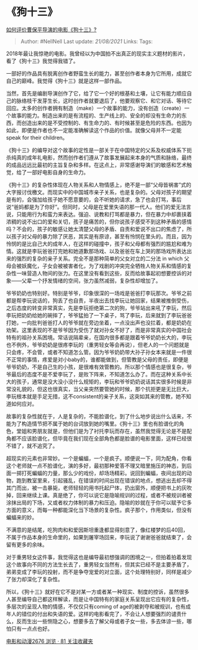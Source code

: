 # 《狗十三》
[如何评价曹保平导演的电影《狗十三》?](https://www.zhihu.com/question/35144869/answer/566702269)

> Author: #NellNell 
Last update: *21/08/2021* 
Links:
Tags: 


  

2018年最让我惊艳的电影。我曾经以为中国拍不出真正的现实主义题材的影片，看了《狗十三》我觉得我错了。

  

一部好的作品具有脱离创作者野蛮生长的能力，甚至创作者本身为它所用，成就它自己的巅峰。我觉得《狗十三》就是这样一部作品。

  

当然，首先是编剧导演创作了它，给了它一个好的根基和土壤，让它有能力顺应自己的脉络枝干发芽生长，这时创作者就要退后了，他要观察它、和它对话、等待它回应。太多的创作者拥有制造（make）一个故事的能力，没有创造（create）一个故事的能力。制造出来的是有流程的、生产线上的、安全的却没有生命力的东西，而创造出来的是不受控制的、有生命力的、有时候甚至是危险的东西。也因为如此，即便是作者也不一定能准确解读这个作品的价值。就像父母并不一定能speak for their children。

  

《狗十三》的编导对这个故事的定性是一部关于在中国特定的父系及权威体系下扼杀纯真的成年礼电影，然而创作者们遵从了故事发展起来本身的气质和脉络，最终的成品远远比最初的主旨复杂和多样。在这点上，非常感谢导演们的敏感和艺术触觉，给了一部好电影自身的生命力。

  

《狗十三》的复杂性体现在人物关系和人物情感上，绝不是一部“父母皆祸害”式的大字报讨伐檄文。而现实中的中国城市亲子关系，也是复杂的。父母对孩子的期望是有的，会强加给孩子她不愿意要的，会不听她的请求，急了也会打骂，事后说“爸妈都是为了你好”。但同时，父母是在爱里失语的那一代人。他们的爱无法言说，只能用行为和蛮力来表达。强迫、说教和打骂都是暴力，但在暴力中却裹挟着浓稠的说不出口的爱和关切，孩子是痛苦的，但你说孩子感受不到这种矛盾的感情吗？不会的，孩子的敏感让她太清楚父母的矛盾、自责和爱说不出口的焦虑了，所以孩子对父母的暴力除了厌恶，其实是有原谅，甚至有怜悯在里头的。而且，因为怜悯的是比自己大的成年人，在这样的碰撞中，孩子和父母都有强烈的尴尬和难为情。这就是李玩爸爸打完她和她道歉那场戏、以及爸爸在车上哭的那场戏所表达出来的强烈的复杂的亲子关系。完全不是那种简单的父女对立的二分法 in which 父母会被妖魔化，子女会被被害者化，为了戏剧的冲突完全牺牲人物关系和情感的复杂性一味营造人物间的张力。在这里没有看到这些，反而给故事起初想要控诉的对象——父辈一个抒发情绪的空间，张力虽然减弱，复杂性却增加了。

  

爷爷奶奶也特别好。特别是爷爷，印象很深的一场戏是爸爸打李玩那次。爷爷之前都是帮李玩说话的，狗丢了也自责，半夜出去找李玩让她回家，结果被推倒受伤，之后态度的转变非常真实，先是李玩拒绝第二次的狗，爷爷站出来吼了李玩，然后李玩把奶奶给她的碗摔了，爷爷猛拍了一下桌子，骂了李玩，后来就到了李玩爸爸打她，一向批判爸爸打人的爷爷就在旁边坐着，一点没出声也没拦着，都是奶奶在劝架。这里表现的不是爷爷因为受伤了就对孙女不好了，而是非常真实的中国社会特有的祖孙关系困境。常话说隔辈亲，在国内很多都是跟着爷爷奶奶长大的，李玩也不例外，爷爷奶奶是很疼李玩的（重男轻女等会再说），但老人的一个问题就是只会疼，不会管，或者不知道怎么管。因为爷爷奶奶带大孙子孙女本来就是一件很不正常的事情，疼爱是对小baby的，谁都能做到，但管教是父母的责任，即便是爷爷奶奶，不是自己生的小孩，是很难有效管教的。所以那个情感也是很复杂，爷爷最后的态度不是不爱李玩了，是败下阵来，不知道怎么办了。而在这种关系中长大的孩子，通常是没大没小没什么规矩的，李玩和爷爷奶奶说话其实很多时候是非常没礼貌的，但这也很真实，当父亲突然要管她的时候，那个抗拒更是无比巨大，李玩根本就是手足无措，这不consistent的亲子关系，这突如其来的管教，她不知道如何应对。

  

故事的复杂性就在于，人是复杂的，不能脸谱化，到了什么地步说出什么话来，不能为了构造情节把不属于她的台词放到她的嘴里。《狗十三》里也有脸谱化的角色，堂姐和男朋友就是，但他们是为了衬托李玩而存在，虽然我觉得无论是不是配角都不应该脸谱化，但毕竟在我们现在全部角色都是脸谱的电影里面，这样已经很不错了，就不追究了。

  

超现实的元素也非常妙。一个是蝙蝠，一个是疯子。顺便说一下，同为配角，你看这个老师就一点不脸谱化，演的多好，最初那种爱答不理又暗里施压的神态，到后面一掷打死蝙蝠的力量，那么少的戏份，却场场精彩。说回到蝙蝠，夜间出现的动物，跑到教室里来，引起骚乱，在错误的时间出现在错误的地点，想逃出去却不得其门而出，被一击暴毙，老师轻轻的用书托起尸体，扔出窗外，顺便把书上的灰吹掉，回来继续上课。真是绝了，你可以说它是隐喻规训的过程，或者不被规训者被涂抹出局的下场，又或者权力体制的暴力和压迫。隐喻的妙就在于你可以赋予它多方面的意义，而每一种都能深化当下场景的复杂性。疯子那个，作用类似，但没有蝙蝠来的妙。

  

不满意的是结尾，吃狗肉和和爱因斯坦重逢都显得刻意了，像红楼梦的后40回，不属于作品本身的生命里的，如果到屠宰场回来，李玩说了谢谢爸爸就结束了，会留有更多的余味。

  

对于重男轻女这件事，我觉得这也是编导最初想强调的困境之一，但拍着拍着发现这个故事向不同的方法生长去了，重男轻女当然有，但其实已经不是主要矛盾了，弟弟变成了李玩的投射，而不是争夺宠爱的对立面，这个处理特别好，同样是减少了张力却深化了复杂性。

  

所以，《狗十三》就好在它不是对某一方或者某一种现实、制度的控诉，虽然很多人甚至编导自己都这样解读，而是让中国特有的家庭关系呈现出它应有的复杂性，多层次的呈现人物的情感，不仅仅只有coming of age的被剥夺和被规训，也有成年人的错位的付出和失语的爱。这样的电影看完了，不会让人想要强烈的谴责什么，反而生出一些恻隐之心，想要多去了解父母或者子女一些，多去体谅一些，哪怕只有一点点也好。

[电影和动漫2676 浏览 · 81 关注收藏夹](https://www.zhihu.com/collection/313818721)
